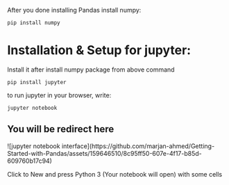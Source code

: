 After you done installing Pandas install numpy:
```
pip install numpy
```

# Installation & Setup for jupyter:
  Install it after install numpy package from above command

  ```
pip install jupyter
```
to run jupyter in your browser, write:
```
jupyter notebook
```

<h2>You will be redirect here</h2>
 ![jupyter notebook interface](https://github.com/marjan-ahmed/Getting-Started-with-Pandas/assets/159646510/8c95ff50-607e-4f17-b85d-609760b17c94)

 Click to New and press Python 3 (Your notebook will open) with some cells



